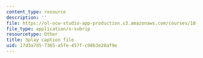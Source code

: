 ```yaml
---
content_type: resource
description: ''
file: https://ol-ocw-studio-app-production.s3.amazonaws.com/courses/18-06sc-linear-algebra-fall-2011/17d3a7d57365a5fe457fc98b3e20af9e_OZxzHcW663g.srt
file_type: application/x-subrip
resourcetype: Other
title: 3play caption file
uid: 17d3a7d5-7365-a5fe-457f-c98b3e20af9e
---
```

